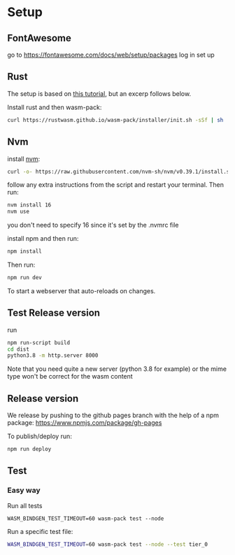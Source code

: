 # Setup

## FontAwesome

go to
https://fontawesome.com/docs/web/setup/packages
log in
set up

## Rust

The setup is based on [this tutorial](https://rustwasm.github.io/docs/wasm-pack/prerequisites/index.html), but an excerp follows below.

Install rust and then wasm-pack:

```bash
curl https://rustwasm.github.io/wasm-pack/installer/init.sh -sSf | sh
```

## Nvm

install [nvm](https://github.com/nvm-sh/nvm):

```bash
curl -o- https://raw.githubusercontent.com/nvm-sh/nvm/v0.39.1/install.sh | bash
```

follow any extra instructions from the script and restart your terminal. Then run:

```bash
nvm install 16
nvm use
```

you don't need to specify 16 since it's set by the .nvmrc file

install npm and then run:

```bash
npm install
```

Then run:

```bash
npm run dev
```

To start a webserver that auto-reloads on changes.

## Test Release version

run

```bash
npm run-script build
cd dist
python3.8 -m http.server 8000
```

Note that you need quite a new server (python 3.8 for example) or the mime type won't be correct for the wasm content

## Release version

We release by pushing to the github pages branch with the help of a npm package:
https://www.npmjs.com/package/gh-pages

To publish/deploy run:

```
npm run deploy
```

## Test

### Easy way

Run all tests

```
WASM_BINDGEN_TEST_TIMEOUT=60 wasm-pack test --node
```

Run a specific test file:

```bash
WASM_BINDGEN_TEST_TIMEOUT=60 wasm-pack test --node --test tier_0
```
